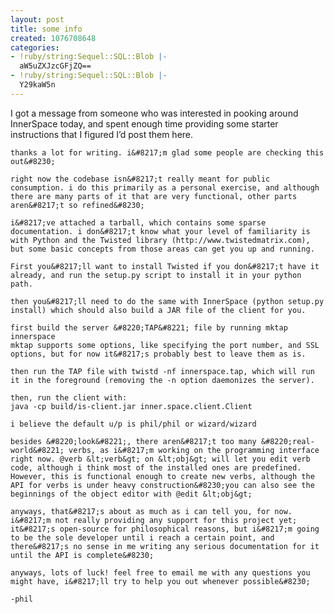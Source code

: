 ```yaml
---
layout: post
title: some info
created: 1076708648
categories:
- !ruby/string:Sequel::SQL::Blob |-
  aW5uZXJzcGFjZQ==
- !ruby/string:Sequel::SQL::Blob |-
  Y29kaW5n
---
```

I got a message from someone who was interested in pooking around InnerSpace today, and spent enough time providing some starter instructions that I figured I&#8217;d post them here.

	thanks a lot for writing. i&#8217;m glad some people are checking this out&#8230;

	right now the codebase isn&#8217;t really meant for public consumption. i do this primarily as a personal exercise, and although there are many parts of it that are very functional, other parts aren&#8217;t so refined&#8230;

	i&#8217;ve attached a tarball, which contains some sparse documentation. i don&#8217;t know what your level of familiarity is with Python and the Twisted library (http://www.twistedmatrix.com), but some basic concepts from those areas can get you up and running.

	First you&#8217;ll want to install Twisted if you don&#8217;t have it already, and run the setup.py script to install it in your python path.

	then you&#8217;ll need to do the same with InnerSpace (python setup.py install) which should also build a JAR file of the client for you.

	first build the server &#8220;TAP&#8221; file by running mktap innerspace
	mktap supports some options, like specifying the port number, and SSL options, but for now it&#8217;s probably best to leave them as is.

	then run the TAP file with twistd -nf innerspace.tap, which will run it in the foreground (removing the -n option daemonizes the server).

	then, run the client with:
	java -cp build/is-client.jar inner.space.client.Client

	i believe the default u/p is phil/phil or wizard/wizard

	besides &#8220;look&#8221;, there aren&#8217;t too many &#8220;real-world&#8221; verbs, as i&#8217;m working on the programming interface right now. @verb &lt;verb&gt; on &lt;obj&gt; will let you edit verb code, although i think most of the installed ones are predefined. However, this is functional enough to create new verbs, although the API for verbs is under heavy construction&#8230;you can also see the beginnings of the object editor with @edit &lt;obj&gt;

	anyways, that&#8217;s about as much as i can tell you, for now. i&#8217;m not really providing any support for this project yet; it&#8217;s open-source for philosophical reasons, but i&#8217;m going to be the sole developer until i reach a certain point, and there&#8217;s no sense in me writing any serious documentation for it until the API is complete&#8230;

	anyways, lots of luck! feel free to email me with any questions you might have, i&#8217;ll try to help you out whenever possible&#8230;

	-phil

